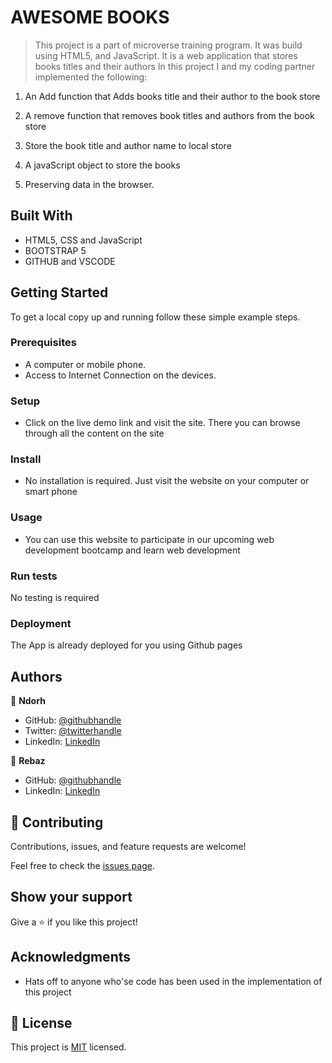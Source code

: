 # AWESOME BOOKS

> This project is a part of microverse training program. It was build using HTML5, and JavaScript.
It is a web application that stores books titles and their authors In this project I and my coding partner implemented the following:

1) An Add function that Adds books title and their author to the book store

2) A remove function that removes book titles and authors from the book store

3) Store the book title and author name to local store

4) A javaScript object to store the books

5) Preserving data in the browser.

## Built With

- HTML5, CSS and JavaScript
- BOOTSTRAP 5
- GITHUB and VSCODE

## Getting Started

To get a local copy up and running follow these simple example steps.

### Prerequisites
- A computer or mobile phone.
- Access to Internet Connection on the devices.
### Setup
- Click on the live demo link and visit the site. There you can browse through all the content on the site
### Install
- No installation is required. Just visit the website on your computer or smart phone
### Usage
- You can use this website to participate in our upcoming web development bootcamp and learn web development
### Run tests
No testing is required
### Deployment
The App is already deployed for you using Github pages


## Authors

👤 **Ndorh**

- GitHub: [@githubhandle](https://github.com/ndorrh)
- Twitter: [@twitterhandle](https://twitter.com/ndorrh)
- LinkedIn: [LinkedIn](https://www.linkedin.com/in/ndorrh-oswald-ebu-82ab02236/)

👤 **Rebaz**

- GitHub: [@githubhandle](https://github.com/rebaz36)
- LinkedIn: [LinkedIn](https://www.linkedin.com/in/rebazf/)

## 🤝 Contributing

Contributions, issues, and feature requests are welcome!

Feel free to check the [issues page](https://github.com/rebaz36/Awesome-Books/issues).

## Show your support

Give a ⭐️ if you like this project!

## Acknowledgments
-  Hats off to anyone who'se code has been used in the implementation of this project
## 📝 License

This project is [MIT](/MIT.md) licensed.
